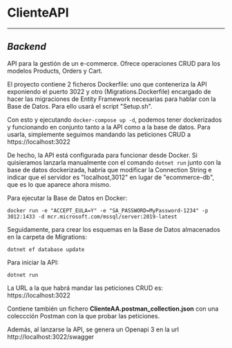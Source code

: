 # ClienteAPI
***
## _Backend_

API para la gestión de un e-commerce. Ofrece operaciones CRUD para los modelos Products, Orders y Cart.

El proyecto contiene 2 ficheros Dockerfile: uno que conteneriza la API exponiendo el puerto 3022 y otro (Migrations.Dockerfile) encargado de hacer las migraciones 
de Entity Framework necesarias para hablar con la Base de Datos. Para ello usará el script "Setup.sh".

Con esto y ejecutando `docker-compose up -d`, podemos tener dockerizados y funcionando en conjunto tanto a la API como a la base de datos. Para usarla, simplemente 
seguimos mandando las peticiones CRUD a https://localhost:3022

De hecho, la API está configurada para funcionar desde Docker. Si quisieramos lanzarla manualmente con el comando `dotnet run` junto con la base de datos dockerizada,
habría que modificar la Connection String e indicar que el servidor es "localhost,3012" en lugar de "ecommerce-db", que es lo que aparece ahora mismo.

Para ejecutar la Base de Datos en Docker:
```
docker run -e "ACCEPT_EULA=Y" -e "SA_PASSWORD=MyPassword-1234" -p 3012:1433 -d mcr.microsoft.com/mssql/server:2019-latest
```
Seguidamente, para crear los esquemas en la Base de Datos almacenados en la carpeta de Migrations:
```
dotnet ef database update
```


Para iniciar la API:
```
dotnet run
```
La URL a la que habrá mandar las peticiones CRUD es: https://localhost:3022

Contiene también un fichero **ClienteAA.postman_collection.json** con una coleccción Postman con la que probar las peticiones.

Además, al lanzarse la API, se genera un Openapi 3 en la url http://localhost:3022/swagger
